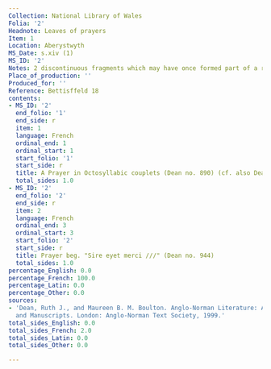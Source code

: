 ```yaml
---
Collection: National Library of Wales
Folia: '2'
Headnote: Leaves of prayers
Item: 1
Location: Aberystwyth
MS_Date: s.xiv (1)
MS_ID: '2'
Notes: 2 discontinuous fragments which may have once formed part of a roll
Place_of_production: ''
Produced_for: ''
Reference: Bettisffeld 18
contents:
- MS_ID: '2'
  end_folio: '1'
  end_side: r
  item: 1
  language: French
  ordinal_end: 1
  ordinal_start: 1
  start_folio: '1'
  start_side: r
  title: A Prayer in Octosyllabic couplets (Dean no. 890) (cf. also Dean no. 944)
  total_sides: 1.0
- MS_ID: '2'
  end_folio: '2'
  end_side: r
  item: 2
  language: French
  ordinal_end: 3
  ordinal_start: 3
  start_folio: '2'
  start_side: r
  title: Prayer beg. "Sire eyet merci ///" (Dean no. 944)
  total_sides: 1.0
percentage_English: 0.0
percentage_French: 100.0
percentage_Latin: 0.0
percentage_Other: 0.0
sources:
- 'Dean, Ruth J., and Maureen B. M. Boulton. Anglo-Norman Literature: A Guide to Texts
  and Manuscripts. London: Anglo-Norman Text Society, 1999.'
total_sides_English: 0.0
total_sides_French: 2.0
total_sides_Latin: 0.0
total_sides_Other: 0.0

---
```

